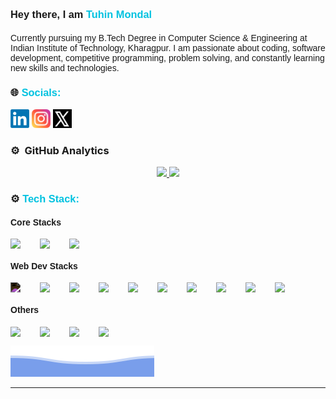 <p><h3 align="left" style="font-family: sans-serif; text-decoration: none; cursor: none;">Hey there, I am <span style="color: #00c2e0">Tuhin Mondal</span></h3>
<h4 align="left" style="font-family: sans-serif; font-weight: normal;">Currently pursuing my B.Tech Degree in Computer Science & Engineering at Indian Institute of Technology, Kharagpur. I am passionate about coding, software development, competitive programming, problem solving, and constantly learning new skills and technologies.</h4></p>

<h3 style="font-family: sans-serif; text-decoration: none; cursor: none;"> 🌐 <span style="color: #00c2e0">Socials:</span></h3>
<p style="color: #fff; font-family: sans-serif;">
<a href = "https://in.linkedin.com/in/tuhin-mondal-52573b268"><img src = "Images/linkedin.png" width = "30px"/></a>
<a href = "https://www.instagram.com/tuhin018/"><img src = "Images/instagram.png" width = "30px"/></a>                
<a href = "https://www.twitter.com/Tuhin_011"><img src = "Images/x.png" width = "30px" height = "30px"/></a>  

### ⚙️ &nbsp;GitHub Analytics

<p align="center">
<a href="https://github.com/Ecolash">
  <img width="55.5%" src="https://github-readme-stats.vercel.app/api?username=ecolash&theme=github_dark&show_icons=true"/>
  <img width="42%" src="https://github-readme-stats.vercel.app/api/top-langs/?username=ecolash&layout=compact&theme=github_dark"/>
</a>
</p>

<h3 style="font-family: sans-serif; text-decoration: none; cursor: none;">⚙ <span style="color: #00c2e0">Tech Stack:</span></h3>

<h4 style="font-family: sans-serif;">Core Stacks</h4>
<div style="display: flex; gap:12px; flex-wrap: wrap;">
    <img src="https://cdn.jsdelivr.net/gh/devicons/devicon/icons/cplusplus/cplusplus-original.svg" width=35/>
    <img src="https://cdn.jsdelivr.net/gh/devicons/devicon/icons/c/c-original.svg" width=35/>
    <img src="https://cdn.jsdelivr.net/gh/devicons/devicon/icons/python/python-original.svg" width=35/>
</div>

<h4 style="font-family: sans-serif;">Web Dev Stacks</h4>
<div style="display: flex; gap:12px; flex-wrap: wrap;">
    <img src="https://cdn.jsdelivr.net/gh/devicons/devicon/icons/nextjs/nextjs-original.svg" width=35 style="filter: invert(1);"/>
    <img src="https://cdn.jsdelivr.net/gh/devicons/devicon/icons/typescript/typescript-original.svg" width=35 />
    <img src="https://cdn.jsdelivr.net/gh/devicons/devicon/icons/javascript/javascript-original.svg" width=35 />
    <img src="https://cdn.jsdelivr.net/gh/devicons/devicon/icons/tailwindcss/tailwindcss-original.svg" width=35/>
    <img src="https://cdn.jsdelivr.net/gh/devicons/devicon/icons/react/react-original.svg" width=35/>
    <img src="https://cdn.jsdelivr.net/gh/devicons/devicon/icons/html5/html5-original-wordmark.svg" width=35/>
    <img src="https://cdn.jsdelivr.net/gh/devicons/devicon/icons/css3/css3-original-wordmark.svg" width=35/>
    <img src="https://cdn.jsdelivr.net/gh/devicons/devicon/icons/bootstrap/bootstrap-original.svg" width=35/>
    <img src="https://cdn.jsdelivr.net/gh/devicons/devicon/icons/nodejs/nodejs-plain-wordmark.svg" width=35/>
    <img src="https://cdn.jsdelivr.net/gh/devicons/devicon/icons/postgresql/postgresql-original.svg" width=35/>
</div>
  
<h4 style="font-family: sans-serif;">Others</h4>
<div style="display: flex; gap:12px; flex-wrap: wrap;">
    <img src="https://cdn.jsdelivr.net/gh/devicons/devicon/icons/arduino/arduino-original-wordmark.svg" width=35 />
    <img src="https://cdn.jsdelivr.net/gh/devicons/devicon/icons/numpy/numpy-original.svg" width=35/>
    <img src="https://cdn.jsdelivr.net/gh/devicons/devicon/icons/canva/canva-original.svg" width=35/>
    <img src="https://cdn.jsdelivr.net/gh/devicons/devicon/icons/figma/figma-original.svg" width=35/>
</div>

![Tuhin Mondal](https://raw.githubusercontent.com/Ecolash/Ecolash/main/Images/bottom_header.svg)
<br/>

---
